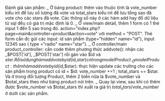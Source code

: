Đánh giá sản phẩm: 
_ Ở bảng product: thêm vào thuộc tính là vote_number kiểu int để lưu số lượng đã vote và total_stars kiểu int để lưu tổng sao đã vote cho các stars đã vote. Các thông số này ở các hàm add hay đổ dữ liệu từ sql đều có giá trị mặc định là 0.
_ Ở view/main detail, thêm 1 form có 1 thẻ input 1 đến 5 sao trong đó. action="index.php?page=main&controller=product&action=vote" với method = "POST". Thẻ form cần đc gửi các input: id sản phẩm (type="hidden" name="id"), input 12345 sao ( type ="radio" name="star"). 
_ Ở controller/main product_controller: cần code thêm phương thức addvote(): nhận các _$POST['id'], _$POST['star'] rồi gán vào $id và $star. Rồi sử dụng hàm addvotebyid($id,$star) có trong model Product.
_ Ở model Product: thêm hàm addvotebyid($id,$star): thực hiện update các trường cho các sản phẩm trong product có id = $id: vote_number +=1 ; total_stars += $star.
Và ở trong đối tượng Product, thêm 2 biến nữa là $vote_number và $total_stars theo như bảng product nói trên. 
_ Quay lại view, sau khi có thêm được $vote_number và $total_stars thì xuất ra giá trị $total_stars/$vote_number ở dưới các sản phẩm.